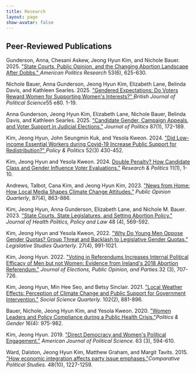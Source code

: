 ```yaml
---
title: Research
layout: page
show-avatar: false
---
```


<section class="spotlight">
  <h2> Peer-Reviewed Publications </h2>
  <p> Gunderson, Anna, Chesani Askew, Jeong Hyun Kim, and Nichole Bauer. 2025. <a href="https://journals.sagepub.com/doi/full/10.1177/1532673X251343039" target="_blank"> "State Courts, Public Opinion, and the Changing Abortion Landscape After Dobbs." </a> 
  <i>American Politics Research</i> 53(6), 625-630. </p>
  
   <p>  Nichole Bauer, Anna Gunderson, Jeong Hyun Kim, Elizabeth Lane, Belinda Davis, and Kathleen Searles. 2025. <a href="https://www.cambridge.org/core/journals/british-journal-of-political-science/article/gendered-expectations-do-voters-reward-women-for-supporting-womens-interests/1ED531AC25B077F1AFE1A88E5B086A4A" target="_blank"> "Gendered Expectations: Do Voters Reward Women for Supporting Women's Interests?" </a> 
  <i>British Journal of Political Science</i>55 e80. 1-19.</p>

  <p>Anna Gunderson, Jeong Hyun Kim, Elizabeth Lane, Nichole Bauer, Belinda Davis, and Kathleen Searles. 2025. <a href="https://www.journals.uchicago.edu/doi/abs/10.1086/730721" target="_blank">"Candidate Gender, Campaign Appeals, and Voter Support in Judicial Elections."</a> <i> Journal of Politics</i> 87(1), 172-189.
  </p>

  <p>Kim, Jeong Hyun, John Seungmin Kuk, and Yesola Kweon. 2024. <a href="https://bristoluniversitypressdigital.com/view/journals/pp/52/3/article-p430.xml" target="_blank"> "Did Low-income Essential Workers during Covid-19 Increase Public Support for Redistribution?" </a> <i>Policy & Politics</i> 52(3) 430-452.
  </p>
<p> Kim, Jeong Hyun and Yesola Kweon. 2024. <a href="https://journals.sagepub.com/doi/abs/10.1177/20531680241226511" target="_blank">Double Penalty? How Candidate Class and Gender Influence Voter Evaluations."</a> <i>Research & Politics</i> 11(1), 1-10. </p>
<p>Andrews, Talbot, Cana Kim, and Jeong Hyun Kim, 2023. <a href="https://academic.oup.com/poq/article-abstract/87/4/863/7459212" target="_blank">"News from Home: How Local Media Shapes Climate Change Attitudes."</a> <i>Public Opinion Quarterly</i>, 87(4), 863-886. </p>
<p>Kim, Jeong Hyun, Anna Gunderson, Elizabeth Lane, and Nichole M. Bauer. 2023. <a href="https://read.dukeupress.edu/jhppl/article-abstract/48/4/569/342863" target="_blank">"State Courts, State Legislatures, and Setting Abortion Policy."</a> <i>Journal of Health Politics, Policy and Law</i> 48 (4), 569-592.</p>

<p> Kim, Jeong Hyun and Yesola Kweon, 2022. <a href="https://onlinelibrary.wiley.com/doi/full/10.1111/lsq.12371" target="_blank">"Why Do Young Men Oppose Gender Quotas? Group Threat and Backlash to Legislative Gender Quotas." </a><i>Legislative Studies Quarterly.</i> 27(4), 991-1021.</p>

<p>Kim, Jeong Hyun. 2022. <a href="https://www.tandfonline.com/doi/abs/10.1080/17457289.2021.1929258" target="_blank">"Voting in Referendums Increases Internal Political Efficacy of Men but not Women: Evidence from Ireland's 2018 Abortion Referendum."</a> <i>Journal of Elections, Public Opinion, and Parties.</i>32 (3), 707-726. 
</p>

<p>Kim, Jeong Hyun, Min Hee Seo, and Betsy Sinclair. 2021. <a href="https://onlinelibrary.wiley.com/doi/full/10.1111/ssqu.12942" target="_blank">"Local Weather Effects: Perception of Climate Change and Public Support for Government Intervention."</a> <i>Social Science Quarterly.</i> 102(2), 881-896.</p>

<p> Bauer, Nichole, Jeong Hyun Kim, and Yesola Kweon. 2020. <a href="https://www.cambridge.org/core/journals/politics-and-gender/article/women-leaders-and-policy-compliance-during-a-public-health-crisis/F0C1DD547BF83FF6C729B17AFC127C1A" target="_blank">"Women Leaders and Policy Compliance during a Public Health Crisis."</a><i>Politics & Gender</i> 16(4): 975-982. </p>
<p> Kim, Jeong Hyun. 2019. <a href="https://onlinelibrary.wiley.com/doi/full/10.1111/ajps.12420" target="_blank">"Direct Democracy and Women's Political Engagement."</a> <i>American Journal of Political Science.</i> 63 (3), 594-610.</p>
<p>Ward, Dalston, Jeong Hyun Kim, Matthew Graham, and Margit Tavits. 2015. <a href="https://journals.sagepub.com/doi/abs/10.1177/0010414015576745" target="_blank">"How economic integration affects party issue emphases."</a><i>Comparative Political Studies.</i> 48(10), 1227-1259.</p>
</section>
